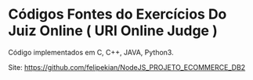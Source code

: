 # Códigos Fontes do Exercícios Do Juiz Online ( URI Online Judge )


Código implementados em C, C++, JAVA, Python3.


Site: https://github.com/felipekian/NodeJS_PROJETO_ECOMMERCE_DB2

